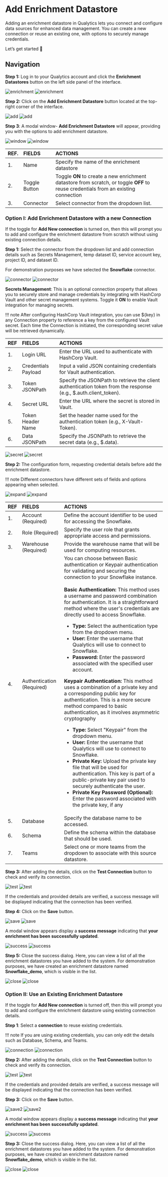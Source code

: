 # Add Enrichment Datastore

Adding an enrichment datastore in Qualytics lets you connect and configure data sources for enhanced data management. You can create a new connection or reuse an existing one, with options to securely manage credentials.

Let’s get started 🚀

## Navigation

**Step 1:** Log in to your Qualytics account and click the **Enrichment Datastores** button on the left side panel of the interface.

![enrichment](../assets/enrichment/add-enrichment/enrichment-light.png#only-light)
![enrichment](../assets/enrichment/add-enrichment/enrichment-dark.png#only-dark)

**Step 2:** Click on the **Add Enrichment Datastore** button located at the top-right corner of the interface.

![add](../assets/enrichment/add-enrichment/add-light.png#only-light)
![add](../assets/enrichment/add-enrichment/add-dark.png#only-dark)

**Step 3**: A modal window- **Add Enrichment Datastore** will appear, providing you with the options to add enrichment datastore.

![window](../assets/enrichment/add-enrichment/window-light.png#only-light)
![window](../assets/enrichment/add-enrichment/window-dark.png#only-dark)

| REF. | FIELDS |                     ACTIONS |
| :---- | :---- | :---- |
| 1. | Name | Specify the name of the enrichment datastore |
| 2. | Toggle Button | Toggle **ON** to create a new enrichment datastore from scratch, or toggle **OFF** to reuse credentials from an existing connection |
| 3. | Connector | Select connector from the dropdown list. |

### Option I: Add Enrichment Datastore with a new Connection

If the toggle for **Add New connection** is turned on, then this will prompt you to add and configure the enrichment datastore from scratch without using existing connection details.

**Step 1:** Select the connector from the dropdown list and add connection details such as Secrets Management, temp dataset ID, service account key, project ID, and dataset ID.

For demonstration purposes we have selected the **Snowflake** connector.

![connector](../assets/enrichment/add-enrichment/connector-light.png#only-light)
![connector](../assets/enrichment/add-enrichment/connector-dark.png#only-dark)

**Secrets Management**: This is an optional connection property that allows you to securely store and manage credentials by integrating with HashCorp Vault and other secret management systems. Toggle it **ON** to enable Vault integration for managing secrets.

!!! note 
    After configuring HashCorp Vault integration, you can use ${key} in any Connection property to reference a key from the configured Vault secret. Each time the Connection is initiated, the corresponding secret value will be retrieved dynamically.  

| REF | FIELDS | ACTIONS |
| :---- | :---- | :---- |
| 1. | Login URL | Enter the URL used to authenticate with HashCorp Vault. |
| 2. | Credentials Payload | Input a valid JSON containing credentials for Vault authentication. |
| 3. | Token JSONPath | Specify the JSONPath to retrieve the client authentication token from the response (e.g., $.auth.client\_token). |
| 4. | Secret URL | Enter the URL where the secret is stored in Vault. |
| 5. | Token Header Name | Set the header name used for the authentication token (e.g., X-Vault-Token). |
| 6. | Data JSONPath | Specify the JSONPath to retrieve the secret data (e.g., $.data). |

![secret](../assets/enrichment/add-enrichment/secret-light.png#only-light)
![secret](../assets/enrichment/add-enrichment/secret-dark.png#only-dark)

**Step 2:** The configuration form, requesting credential details before add the enrichment datastore.

!!! note 
    Different connectors have different sets of fields and options appearing when selected. 

![expand](../assets/enrichment/add-enrichment/expand-light.png#only-light)
![expand](../assets/enrichment/add-enrichment/expand-dark.png#only-dark)

| REF | FIELDS | ACTIONS |
| :---- | :---- | :---- |
| 1. | Account (Required) | Define the account identifier to be used for accessing the Snowflake. |
| 2. | Role (Required) | Specify the user role that grants appropriate access and permissions. |
| 3. | Warehouse (Required) | Provide the warehouse name that will be used for computing resources. |
| 4. | Authentication (Required) |You can choose between Basic authentication or Keypair authentication for validating and securing the connection to your Snowflake instance. <br> <br> **Basic Authentication:** This method uses a username and password combination for authentication. It is a straightforward method where the user's credentials are directly used to access Snowflake. <ul><li>**Type:** Select the authentication type from the dropdown menu.</li><li>**User:** Enter the username that Qualytics will use to connect to Snowflake.</li><li>**Password:** Enter the password associated with the specified user account.</li></ul> **Keypair Authentication:** This method uses a combination of a private key and a corresponding public key for authentication. This is a more secure method compared to basic authentication, as it involves asymmetric cryptography <ul> <li>**Type:** Select "Keypair" from the dropdown menu.</li><li>**User:** Enter the username that Qualytics will use to connect to Snowflake.</li> <li>**Private Key:** Upload the private key file that will be used for authentication. This key is part of a public-private key pair used to securely authenticate the user.</li> <li>**Private Key Password (Optional):** Enter the password associated with the private key, if any </li> </ul>  |
| 5. | Database | Specify the database name to be accessed. |
| 6. | Schema | Define the schema within the database that should be used. |
| 7. | Teams | Select one or more teams from the dropdown to associate with this source datastore. |

**Step 3:** After adding the details, click on the **Test Connection** button to check and verify its connection.

![test](../assets/enrichment/add-enrichment/test-light.png#only-light)
![test](../assets/enrichment/add-enrichment/test-dark.png#only-dark)

If the credentials and provided details are verified, a success message will be displayed indicating that the connection has been verified.

**Step 4:** Click on the **Save** button.

![save](../assets/enrichment/add-enrichment/save-light.png#only-light)
![save](../assets/enrichment/add-enrichment/save-dark.png#only-dark)

A modal window appears display a **success message** indicating that **your enrichment has been successfully updated**.

![success](../assets/enrichment/add-enrichment/success-light.png#only-light)
![success](../assets/enrichment/add-enrichment/success-dark.png#only-dark)

**Step 5:** Close the success dialog. Here, you can view a list of all the enrichment datastores you have added to the system. For demonstration purposes, we have created an enrichment datastore named **Snowflake_demo**, which is visible in the list.

![close](../assets/enrichment/add-enrichment/close-light.png#only-light)
![close](../assets/enrichment/add-enrichment/close-dark.png#only-dark)

### Option II: Use an Existing Enrichment Datastore

If the toggle for **Add New connection** is turned off, then this will prompt you to add and configure the enrichment datastore using existing connection details.

**Step 1**: Select a **connection** to reuse existing credentials.

!!! note 
    If you are using existing credentials, you can only edit the details such as Database, Schema, and Teams.  

![connection](../assets/enrichment/add-enrichment/connection-light.png#only-light)
![connection](../assets/enrichment/add-enrichment/connection-dark.png#only-dark)

**Step 2:** After adding the details, click on the **Test Connection** button to check and verify its connection.

![test](../assets/enrichment/add-enrichment/test2-light.png#only-light)
![test](../assets/enrichment/add-enrichment/test2-dark.png#only-dark)

If the credentials and provided details are verified, a success message will be displayed indicating that the connection has been verified.

**Step 3:**  Click on the **Save** button.

![save2](../assets/enrichment/add-enrichment/save2-light.png#only-light)
![save2](../assets/enrichment/add-enrichment/save2-dark.png#only-dark)

A modal window appears display a **success message** indicating that **your enrichment has been successfully updated**.

![success](../assets/enrichment/add-enrichment/success-light.png#only-light)
![success](../assets/enrichment/add-enrichment/success-dark.png#only-dark)

**Step 3:** Close the success dialog. Here, you can view a list of all the enrichment datastores you have added to the system. For demonstration purposes, we have created an enrichment datastore named **Snowflake_demo**, which is visible in the list.

![close](../assets/enrichment/add-enrichment/close-light.png#only-light)
![close](../assets/enrichment/add-enrichment/close-dark.png#only-dark)


































